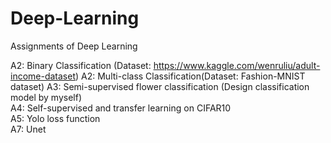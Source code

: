 # Deep-Learning
Assignments of Deep Learning

A2: Binary Classification (Dataset: https://www.kaggle.com/wenruliu/adult-income-dataset)
A2: Multi-class Classification(Dataset: Fashion-MNIST dataset)
A3: Semi-supervised flower classification (Design classification model by myself)  
A4: Self-supervised and transfer learning on CIFAR10  
A5: Yolo loss function  
A7: Unet
